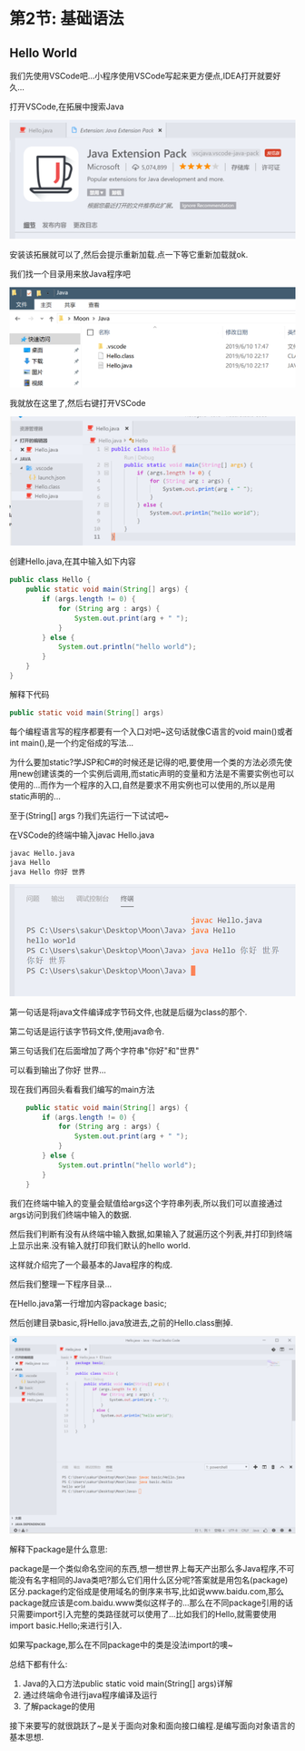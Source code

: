 # 第2节: 基础语法

## Hello World

我们先使用VSCode吧...小程序使用VSCode写起来更方便点,IDEA打开就要好久...

打开VSCode,在拓展中搜索Java

![1560160180183](assets/1560160180183.png)

安装该拓展就可以了,然后会提示重新加载.点一下等它重新加载就ok.

我们找一个目录用来放Java程序吧

![1560176326364](assets/1560176326364.png)

我就放在这里了,然后右键打开VSCode

![1560176343825](assets/1560176343825.png)

创建Hello.java,在其中输入如下内容

```java
public class Hello {
    public static void main(String[] args) {
        if (args.length != 0) {
            for (String arg : args) {
                System.out.print(arg + " ");
            }
        } else {
            System.out.println("hello world");
        }
    }
}
```

解释下代码

```java
public static void main(String[] args)
```

每个编程语言写的程序都要有一个入口对吧~这句话就像C语言的void main()或者int main(),是一个约定俗成的写法...

为什么要加static?学JSP和C#的时候还是记得的吧,要使用一个类的方法必须先使用new创建该类的一个实例后调用,而static声明的变量和方法是不需要实例也可以使用的...而作为一个程序的入口,自然是要求不用实例也可以使用的,所以是用static声明的...

至于(String[] args ?)我们先运行一下试试吧~

在VSCode的终端中输入javac Hello.java

``` po
javac Hello.java
java Hello
java Hello 你好 世界
```

![1560176373079](assets/1560176373079.png)

第一句话是将java文件编译成字节码文件,也就是后缀为class的那个.

第二句话是运行该字节码文件,使用java命令.

第三句话我们在后面增加了两个字符串"你好"和"世界"

可以看到输出了你好 世界...

现在我们再回头看看我们编写的main方法

```java
	public static void main(String[] args) {
        if (args.length != 0) {
            for (String arg : args) {
                System.out.print(arg + " ");
            }
        } else {
            System.out.println("hello world");
        }
    }
```

我们在终端中输入的变量会赋值给args这个字符串列表,所以我们可以直接通过args访问到我们终端中输入的数据.

然后我们判断有没有从终端中输入数据,如果输入了就遍历这个列表,并打印到终端上显示出来.没有输入就打印我们默认的hello world.

这样就介绍完了一个最基本的Java程序的构成.

然后我们整理一下程序目录...

在Hello.java第一行增加内容package basic;

然后创建目录basic,将Hello.java放进去,之前的Hello.class删掉.

![1560180400951](assets/1560180400951.png)

解释下package是什么意思:

package是一个类似命名空间的东西,想一想世界上每天产出那么多Java程序,不可能没有名字相同的Java类吧?那么它们用什么区分呢?答案就是用包名(package)区分.package约定俗成是使用域名的倒序来书写,比如说www.baidu.com,那么package就应该是com.baidu.www类似这样子的...那么在不同package引用的话只需要import引入完整的类路径就可以使用了...比如我们的Hello,就需要使用import basic.Hello;来进行引入.

如果写package,那么在不同package中的类是没法import的噢~

总结下都有什么:

1. Java的入口方法public static void main(String[] args)详解
2. 通过终端命令进行java程序编译及运行
3. 了解package的使用

接下来要写的就很跳跃了~是关于面向对象和面向接口编程.是编写面向对象语言的基本思想.